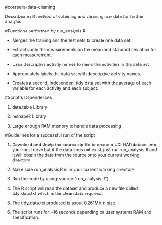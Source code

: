 #coursera-data-cleaning


Describes an R method of obtaining and cleaning raw data for further analysis

#Functions performed by run_analysis.R

* Merges the training and the test sets to create one data set.

* Extracts only the measurements on the mean and standard deviation for each measurement.

* Uses descriptive activity names to name the activities in the data set

* Appropriately labels the data set with descriptive activity names.

* Creates a second, independent tidy data set with the average of each variable for each activity and each subject.

#Script's Dependences

1. data.table Library

2. reshape2 Library

3. Large enough RAM memory to handle data processing

#Guidelines for a successful run of the script

1. Download and Unzip the source zip file to create a UCI HAR dataset into your local drive but if the data does not exist, just run run_analysis.R and it will obtain the data from the source onto your current working directory

2. Make sure run_analysis.R is in your current working directory

3. Run the code by using: source("run_analysis.R")

4. The R script will read the dataset and produce a new file called tidy_data.txt which is the clean data required.

5. The tidy_data.txt produced is about 0.261Mb in size.

6. The script runs for ~16 seconds depending on user systems RAM and specification.


